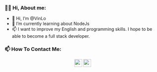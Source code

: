 ### 👨‍💻 Hi, About me:

- 👋 Hi, I’m @VinLo
- 🌱  I’m currently learning about NodeJs
- 📫 I want to improve my English and programming skills. I hope to be able to become a full stack developer. 

### 📫 How To Contact Me:

<p align="center">
  <a href="https://www.facebook.com/Loc.i.am105/" alt="Facebook">
    <img src="https://img.shields.io/badge/-Facebook-1877f2?style=flat&logo=facebook&logoWidth=20&&logoColor=fff" height="25" /></a>
  <a href="mailto:locpham1052000@gmail.com" alt="Gmail">
    <img src="https://img.shields.io/badge/locpham1052000@gmail.com-Email-ea4335?style=flat&logo=gmail&logoWidth=20&&logoColor=fff" height="25" /></a>
</p>

